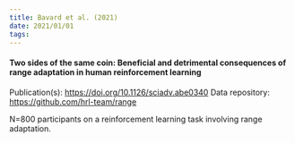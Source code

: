 ```yaml
---
title: Bavard et al. (2021)
date: 2021/01/01
tags:
---
```


#### Two sides of the same coin: Beneficial and detrimental consequences of range adaptation in human reinforcement learning

Publication(s): https://doi.org/10.1126/sciadv.abe0340
Data repository: https://github.com/hrl-team/range

N=800 participants on a reinforcement learning task involving range adaptation.
